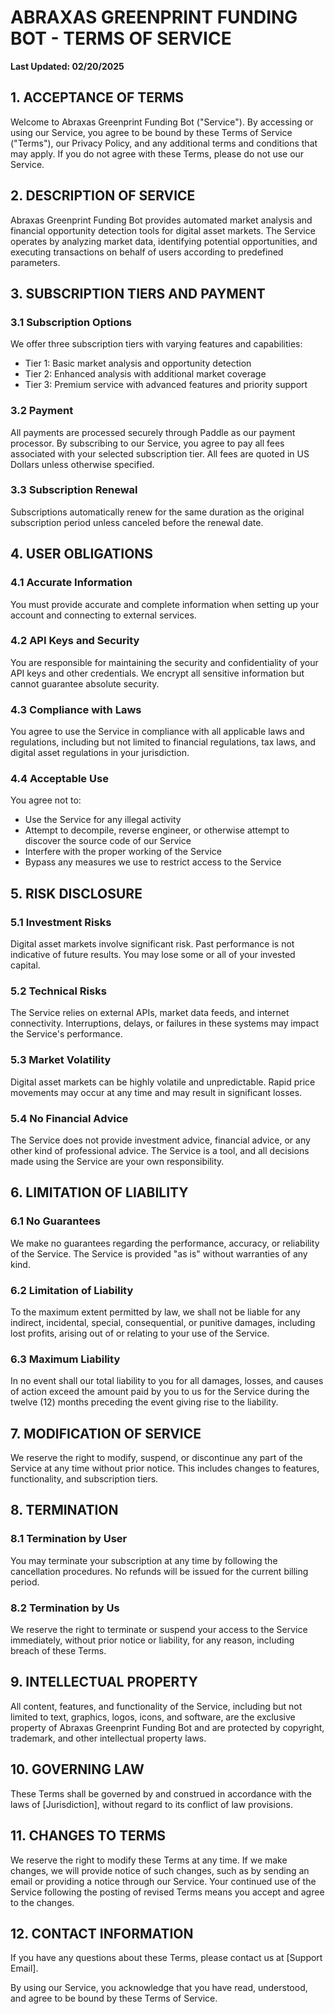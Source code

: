 # ABRAXAS GREENPRINT FUNDING BOT - TERMS OF SERVICE

**Last Updated: 02/20/2025**

## 1. ACCEPTANCE OF TERMS

Welcome to Abraxas Greenprint Funding Bot ("Service"). By accessing or using our Service, you agree to be bound by these Terms of Service ("Terms"), our Privacy Policy, and any additional terms and conditions that may apply. If you do not agree with these Terms, please do not use our Service.

## 2. DESCRIPTION OF SERVICE

Abraxas Greenprint Funding Bot provides automated market analysis and financial opportunity detection tools for digital asset markets. The Service operates by analyzing market data, identifying potential opportunities, and executing transactions on behalf of users according to predefined parameters.

## 3. SUBSCRIPTION TIERS AND PAYMENT

### 3.1 Subscription Options
We offer three subscription tiers with varying features and capabilities:
- Tier 1: Basic market analysis and opportunity detection
- Tier 2: Enhanced analysis with additional market coverage
- Tier 3: Premium service with advanced features and priority support

### 3.2 Payment
All payments are processed securely through Paddle as our payment processor. By subscribing to our Service, you agree to pay all fees associated with your selected subscription tier. All fees are quoted in US Dollars unless otherwise specified.

### 3.3 Subscription Renewal
Subscriptions automatically renew for the same duration as the original subscription period unless canceled before the renewal date.

## 4. USER OBLIGATIONS

### 4.1 Accurate Information
You must provide accurate and complete information when setting up your account and connecting to external services.

### 4.2 API Keys and Security
You are responsible for maintaining the security and confidentiality of your API keys and other credentials. We encrypt all sensitive information but cannot guarantee absolute security.

### 4.3 Compliance with Laws
You agree to use the Service in compliance with all applicable laws and regulations, including but not limited to financial regulations, tax laws, and digital asset regulations in your jurisdiction.

### 4.4 Acceptable Use
You agree not to:
- Use the Service for any illegal activity
- Attempt to decompile, reverse engineer, or otherwise attempt to discover the source code of our Service
- Interfere with the proper working of the Service
- Bypass any measures we use to restrict access to the Service

## 5. RISK DISCLOSURE

### 5.1 Investment Risks
Digital asset markets involve significant risk. Past performance is not indicative of future results. You may lose some or all of your invested capital.

### 5.2 Technical Risks
The Service relies on external APIs, market data feeds, and internet connectivity. Interruptions, delays, or failures in these systems may impact the Service's performance.

### 5.3 Market Volatility
Digital asset markets can be highly volatile and unpredictable. Rapid price movements may occur at any time and may result in significant losses.

### 5.4 No Financial Advice
The Service does not provide investment advice, financial advice, or any other kind of professional advice. The Service is a tool, and all decisions made using the Service are your own responsibility.

## 6. LIMITATION OF LIABILITY

### 6.1 No Guarantees
We make no guarantees regarding the performance, accuracy, or reliability of the Service. The Service is provided "as is" without warranties of any kind.

### 6.2 Limitation of Liability
To the maximum extent permitted by law, we shall not be liable for any indirect, incidental, special, consequential, or punitive damages, including lost profits, arising out of or relating to your use of the Service.

### 6.3 Maximum Liability
In no event shall our total liability to you for all damages, losses, and causes of action exceed the amount paid by you to us for the Service during the twelve (12) months preceding the event giving rise to the liability.

## 7. MODIFICATION OF SERVICE

We reserve the right to modify, suspend, or discontinue any part of the Service at any time without prior notice. This includes changes to features, functionality, and subscription tiers.

## 8. TERMINATION

### 8.1 Termination by User
You may terminate your subscription at any time by following the cancellation procedures. No refunds will be issued for the current billing period.

### 8.2 Termination by Us
We reserve the right to terminate or suspend your access to the Service immediately, without prior notice or liability, for any reason, including breach of these Terms.

## 9. INTELLECTUAL PROPERTY

All content, features, and functionality of the Service, including but not limited to text, graphics, logos, icons, and software, are the exclusive property of Abraxas Greenprint Funding Bot and are protected by copyright, trademark, and other intellectual property laws.

## 10. GOVERNING LAW

These Terms shall be governed by and construed in accordance with the laws of [Jurisdiction], without regard to its conflict of law provisions.

## 11. CHANGES TO TERMS

We reserve the right to modify these Terms at any time. If we make changes, we will provide notice of such changes, such as by sending an email or providing a notice through our Service. Your continued use of the Service following the posting of revised Terms means you accept and agree to the changes.

## 12. CONTACT INFORMATION

If you have any questions about these Terms, please contact us at [Support Email].

By using our Service, you acknowledge that you have read, understood, and agree to be bound by these Terms of Service. 